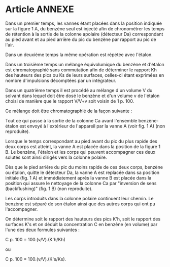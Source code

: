 # Article ANNEXE

Dans un premier temps, les vannes étant placées dans la position indiquée sur la figure 1 A, du benzène seul est injecté afin de chronométrer les temps de rétention à la sortie de la colonne apolaire (détecteur Da) correspondant au pied avant et au pied arrière du pic du benzène par rapport au pic de l'air.

Dans un deuxième temps la même opération est répétée avec l'étalon.

Dans un troisième temps un mélange équivolumique du benzène et d'étalon est chromatographié sans commutation afin de déterminer le rapport Kh des hauteurs des pics ou Ks de leurs surfaces, celles-ci étant exprimées en nombre d'impulsions décomptées par un intégrateur.

Dans un quatrième temps il est procédé au mélange d'un volume V du solvant dans lequel doit être dosé le benzène et d'un volume v de l'étalon choisi de manière que le rapport V/V+v soit voisin de 1 p. 100.

Ce mélange doit être chromatographié de la façon suivante :

Tout ce qui passe à la sortie de la colonne Ca avant l'ensemble benzène-étalon est envoyé à l'extérieur de l'appareil par la vanne A (voir fig. 1 A) (non reproduite).

Lorsque le temps correspondant au pied avant du pic du plus rapide des deux corps est atteint, la vanne A est placée dans la position de la figure 1 B. Le benzène, l'étalon et les corps qui peuvent accompagner ces deux solutés sont ainsi dirigés vers la colonne polaire.

Dès que le pied arrière du pic du moins rapide de ces deux corps, benzène ou étalon, quitte le détecteur Da, la vanne A est replacée dans sa position initiale (fig. 1 A) et immédiatement après la vanne B est placée dans la position qui assure le nettoyage de la colonne Ca par "inversion de sens (backflushing)" (fig. 1 B) (non reproduite).

Les corps introduits dans la colonne polaire continuent leur chemin. Le benzène est séparé de son étalon ainsi que des autres corps qui ont pu l'accompagner.

On détermine soit le rapport des hauteurs des pics K'h, soit le rapport des surfaces K's et on déduit la concentration C en benzène (en volume) par l'une des deux formules suivantes :

C p. 100 = 100.(v/V).(K'h/Kh)

ou

C p. 100 = 100.(v/V).(K's/Ks).
